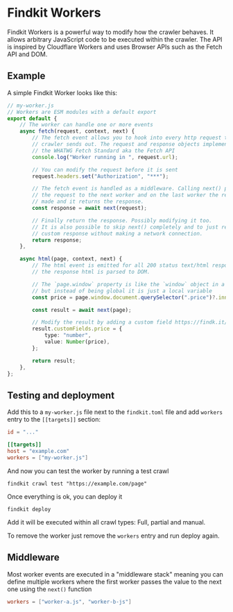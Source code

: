 # Findkit Workers

Findkit Workers is a powerful way to modify how the crawler behaves. It allows
arbitrary JavaScript code to be executed within the crawler. The API is
inspired by Cloudflare Workers and uses Browser APIs such as the Fetch API and
DOM.

## Example

A simple Findkit Worker looks like this:

```ts
// my-worker.js
// Workers are ESM modules with a default export
export default {
	// The worker can handle one or more events
	async fetch(request, context, next) {
		// The fetch event allows you to hook into every http request the
		// crawler sends out. The request and response objects implement
		// the WHATWG Fetch Standard aka the Fetch API
		console.log("Worker running in ", request.url);

		// You can modify the request before it is sent
		request.headers.set("Authorization", "***");

		// The fetch event is handled as a middleware. Calling next() passes
		// the request to the next worker and on the last worker the request is
		// made and it returns the response.
		const response = await next(request);

		// Finally return the response. Possibly modifying it too.
		// It is also possible to skip next() completely and to just return a
		// custom response without making a network connection.
		return response;
	},

	async html(page, context, next) {
		// The html event is emitted for all 200 status text/html responses where
		// the response html is parsed to DOM.

		// The `page.window` property is like the `window` object in a browser
		// but instead of being global it is just a local variable
		const price = page.window.document.querySelector(".price")?.innerText;

		const result = await next(page);

		// Modify the result by adding a custom field https://findk.it/custom-fields
		result.customFields.price = {
			type: "number",
			value: Number(price),
		};

		return result;
	},
};
```

## Testing and deployment

Add this to a `my-worker.js` file next to the `findkit.toml` file and add `workers`
entry to the `[[targets]]` section:

```toml
id = "..."

[[targets]]
host = "example.com"
workers = ["my-worker.js"]
```

And now you can test the worker by running a test crawl

```
findkit crawl test "https://example.com/page"
```

Once everything is ok, you can deploy it

```
findkit deploy
```

Add it will be executed within all crawl types: Full, partial and manual.

To remove the worker just remove the `workers` entry and run deploy again.

## Middleware

Most worker events are executed in a "middleware stack" meaning you can define
multiple workers where the first worker passes the value to the next one using
the `next()` function

```toml
workers = ["worker-a.js", "worker-b-js"]
```
